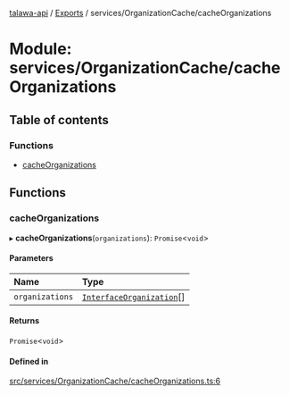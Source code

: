 [talawa-api](../README.md) / [Exports](../modules.md) / services/OrganizationCache/cacheOrganizations

# Module: services/OrganizationCache/cacheOrganizations

## Table of contents

### Functions

- [cacheOrganizations](services_OrganizationCache_cacheOrganizations.md#cacheorganizations)

## Functions

### cacheOrganizations

▸ **cacheOrganizations**(`organizations`): `Promise`\<`void`\>

#### Parameters

| Name | Type |
| :------ | :------ |
| `organizations` | [`InterfaceOrganization`](../interfaces/models_Organization.InterfaceOrganization.md)[] |

#### Returns

`Promise`\<`void`\>

#### Defined in

[src/services/OrganizationCache/cacheOrganizations.ts:6](https://github.com/PalisadoesFoundation/talawa-api/blob/e5f7a9d/src/services/OrganizationCache/cacheOrganizations.ts#L6)

